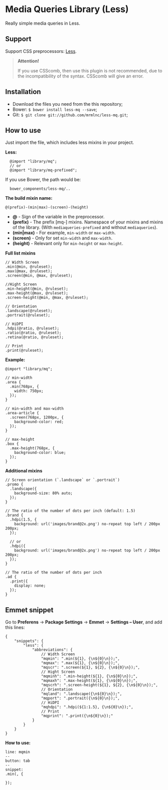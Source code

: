 Media Queries Library (Less)
==============

Really simple media queries in Less.

Support
--------------

Support CSS preprocessors: [Less](http://lesscss.org/).

> **Attention!**
> 
> If you use CSScomb, then use this plugin is not recommended, due to the incompatibility of the syntax. CSScomb will give an error.

Installation
--------------

 * Download the files you need from the this repository;
 * Bower: `$ bower install less-mq --save`;
 * Git: `$ git clone git://github.com/mrmlnc/less-mq.git`;

How to use
--------------

Just import the file, which includes less mixins in your project.

**Less:**

````Less
  @import "library/mq";
  // or
  @import "library/mq-prefixed";
````

If you use Bower, the path would be:
````
  bower_components/less-mq/..
````

**The build mixin name:**

`@(prefix)-(min|max)-(screen)-(height)`

  - **@** - Sign of the variable in the preprocessor.
  - **(prefix)** - The prefix [mq-] mixins. Namespace of your mixins and mixins of the library. (With `mediaqueries-prefixed` and without `mediaqueries`).
  - **(min|max)** - For example, `min-width` or `max-width`.
  - **(screen)** - Only for set `min-width` and `max-width`.
  - **(height)** - Relevant only for `min-height` or `max-height`.

**Full list mixins**

````Less
// Width Screen
.min(@min, @ruleset);
.max(@max, @ruleset);
.screen(@min, @max, @ruleset);

//Hight Screen
.min-height(@min, @ruleset);
.max-height(@max, @ruleset);
.screen-height(@min, @max, @ruleset);

// Orientation
.landscape(@ruleset);
.portrait(@ruleset);

// HiDPI
.hdpi(@ratio, @ruleset);
.ratio(@ratio, @ruleset);
.retina(@ratio, @ruleset);

// Print
.print(@ruleset);
````

**Example:**

````Less
@import "library/mq";

// min-width
.area {
  .min(768px, {
    width: 750px;
  });
}

// min-width and max-width
.area-article {
  .screen(768px, 1200px, {
    background-color: red;
  });
}

// max-height
.box {
  .max-height(768px, {
    background-color: blue;
  });
}
````

**Additional mixins**

````Less
// Screen orientation (`.landscape` or `.portrait`)
.promo {
  .landscape({
    background-size: 80% auto;
  });
}

// The ratio of the number of dots per inch (default: 1.5)
.brand {
  .hdpi(1.5, {
    background: url('images/brand@2x.png') no-repeat top left / 200px 200px;
  });
  
  // or
  .hdpi({
    background: url('images/brand@2x.png') no-repeat top left / 200px 200px;
  });
}

// The ratio of the number of dots per inch
.ad {
  .print({
    display: none;
  });
}
````

Emmet snippet
--------------

Go to **Preferens** → **Package Settings** → **Emmet** → **Settings – User**, and add this lines:

````
{
	"snippets": {
		"less": {
			"abbreviations": {
				// Width Screen
				"mqmin": ".min(${1}, {\n${0}\n});",
				"mqmax": ".max(${1}, {\n${0}\n});",
				"mqscr": ".screen(${1}, ${2}, {\n${0}\n});",
				// Hight Screen
				"mqminh": ".min-height(${1}, {\n${0}\n});",
				"mqmaxh": ".max-height(${1}, {\n${0}\n});",
				"mqscrh": ".screen-height(${1}, ${2}, {\n${0}\n});",
				// Orientation
				"mqland": ".landscape({\n${0}\n});",
				"mqport": ".portrait({\n${0}\n});",
				// HiDPI
				"mqhdpi": ".hdpi(${1:1.5}, {\n${0}\n});",
				// Print
				"mqprint": ".print({\n${0}\n});"
			}
		}
	}
}
````

**How to use:**

````
line: mqmin
--
button: tab
--
snippet:
.min(, {

});
````
